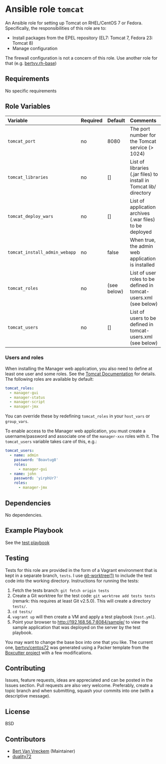 # Ansible role `tomcat`

An Ansible role for setting up Tomcat on RHEL/CentOS 7 or Fedora. Specifically, the responsibilities of this role are to:

- Install packages from the EPEL repository (EL7: Tomcat 7, Fedora 23: Tomcat 8)
- Manage configuration

The firewall configuration is not a concern of this role. Use another role for that (e.g. [bertvv.rh-base](https://galaxy.ansible.com/bertvv/rh-base))

## Requirements

No specific requirements

## Role Variables


| Variable                      | Required | Default     | Comments                                                           |
| :---                          | :---     | :---        | :---                                                               |
| `tomcat_port`                 | no       | 8080        | The port number for the Tomcat service (> 1024)                    |
| `tomcat_libraries`            | no       | []          | List of libraries (.jar files) to install in Tomcat lib/ directory |
| `tomcat_deploy_wars`          | no       | []          | List of application archives (.war files) to be deployed           |
| `tomcat_install_admin_webapp` | no       | false       | When true, the admin web application is installed                  |
| `tomcat_roles`                | no       | (see below) | List of user roles to be defined in tomcat-users.xml (see below)   |
| `tomcat_users`                | no       | []          | List of users to be defined in tomcat-users.xml (see below)        |

### Users and roles

When installing the Manager web application, you also need to define at least one user and some roles. See the [Tomcat Documentation](https://tomcat.apache.org/tomcat-7.0-doc/manager-howto.html#Configuring_Manager_Application_Access) for details. The following roles are available by default:

```Yaml
tomcat_roles:
  - manager-gui
  - manager-status
  - manager-script
  - manager-jmx
```

You can override these by redefining `tomcat_roles` in your `host_vars` or `group_vars`.

To enable access to the Manager web application, you must create a username/password and associate one of the `manager-xxx` roles with it. The `tomcat_users` variable takes care of this, e.g.:

```Yaml
tomcat_users:
  - name: admin
    password: 'Boavtug8'
    roles:
      - manager-gui
  - name: john
    password: 'yirphUr7'
    roles:
      - manager-jmx
```

## Dependencies

No dependencies.

## Example Playbook

See the [test playbook](https://github.com/bertvv/ansible-role-tomcat/blob/tests/test.yml)

## Testing

Tests for this role are provided in the form of a Vagrant environment that is kept in a separate branch, `tests`. I use [git-worktree(1)](https://git-scm.com/docs/git-worktree) to include the test code into the working directory. Instructions for running the tests:

1. Fetch the tests branch: `git fetch origin tests`
2. Create a Git worktree for the test code: `git worktree add tests tests` (remark: this requires at least Git v2.5.0). This will create a directory `tests/`.
3. `cd tests/`
4. `vagrant up` will then create a VM and apply a test playbook (`test.yml`).
5. Point your browser to <http://192.168.56.7:8084/sample/> to view the sample application that was deployed on the server by the test playbook.

You may want to change the base box into one that you like. The current one, [bertvv/centos72](https://atlas.hashicorp.com/bertvv/boxes/centos72) was generated using a Packer template from the [Boxcutter project](https://github.com/boxcutter/centos) with a few modifications.

## Contributing

Issues, feature requests, ideas are appreciated and can be posted in the Issues section. Pull requests are also very welcome. Preferably, create a topic branch and when submitting, squash your commits into one (with a descriptive message).

## License

BSD

## Contributors

- [Bert Van Vreckem](https://github.com/bertvv) (Maintainer)
- [duality72](https://github.com/duality72)


